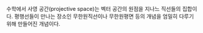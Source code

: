 수학에서 사영 공간(projective space)는 벡터 공간의 원점을 지나느 직선들의 집합이다. 평행선들이 만나는 장소인 무한원직선이나 무한원평면 등의 개념을 엄밀히 다루기 위해 만들어진 개념이다.